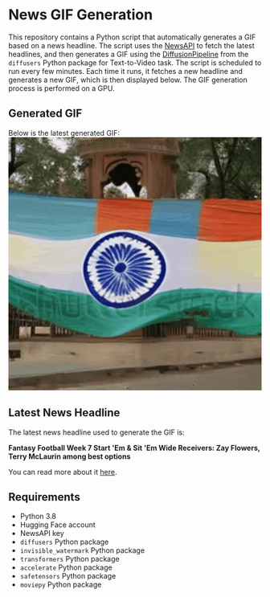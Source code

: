 # News GIF Generation
This repository contains a Python script that automatically generates a GIF based on a news headline. The script uses the [NewsAPI](https://newsapi.org/) to fetch the latest headlines, and then generates a GIF using the [DiffusionPipeline](https://github.com/huggingface/diffusers) from the `diffusers` Python package for Text-to-Video task.
The script is scheduled to run every few minutes. Each time it runs, it fetches a new headline and generates a new GIF, which is then displayed below. The GIF generation process is performed on a GPU.

## Generated GIF
Below is the latest generated GIF:
![Generated GIF](output.gif?raw=true&v=1697789424)

## Latest News Headline
The latest news headline used to generate the GIF is:

**Fantasy Football Week 7 Start 'Em & Sit 'Em Wide Receivers: Zay Flowers, Terry McLaurin among best options**

You can read more about it [here](https://www.cbssports.com/fantasy/football/news/fantasy-football-week-7-start-em-sit-em-wide-receivers-zay-flowers-terry-mclaurin-among-best-options/).

## Requirements
- Python 3.8
- Hugging Face account
- NewsAPI key
- `diffusers` Python package
- `invisible_watermark` Python package
- `transformers` Python package
- `accelerate` Python package
- `safetensors` Python package
- `moviepy` Python package
